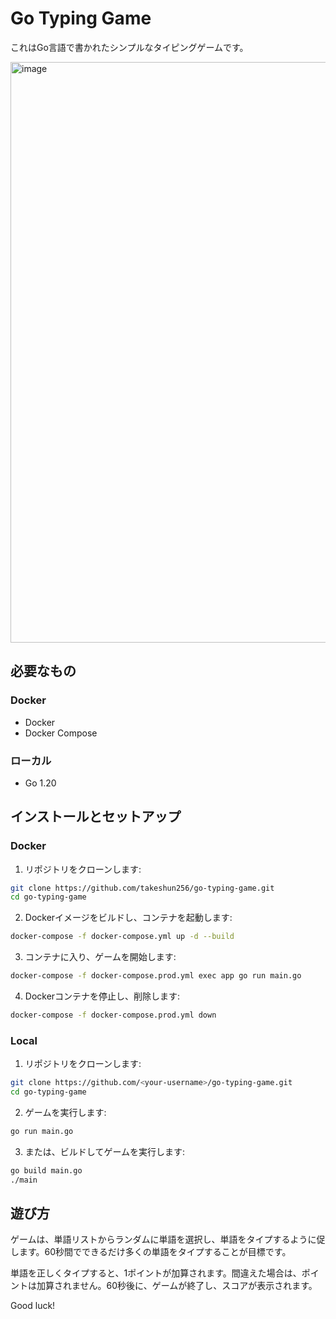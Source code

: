 # Go Typing Game

これはGo言語で書かれたシンプルなタイピングゲームです。

<img width="929" alt="image" src="https://user-images.githubusercontent.com/75155218/226076825-1d71fd43-3412-4600-9dd8-9f9d2b31c775.png">


## 必要なもの

### Docker
- Docker
- Docker Compose

### ローカル
- Go 1.20

## インストールとセットアップ

### Docker
1. リポジトリをクローンします:

```bash
git clone https://github.com/takeshun256/go-typing-game.git
cd go-typing-game
```

2. Dockerイメージをビルドし、コンテナを起動します:

```bash
docker-compose -f docker-compose.yml up -d --build
```

3. コンテナに入り、ゲームを開始します:

```bash
docker-compose -f docker-compose.prod.yml exec app go run main.go
```

4. Dockerコンテナを停止し、削除します:

```bash
docker-compose -f docker-compose.prod.yml down
```


### Local

1. リポジトリをクローンします:

```bash
git clone https://github.com/<your-username>/go-typing-game.git
cd go-typing-game
```

2. ゲームを実行します:

```bash
go run main.go
```

3. または、ビルドしてゲームを実行します:

```bash
go build main.go
./main
```


## 遊び方

ゲームは、単語リストからランダムに単語を選択し、単語をタイプするように促します。60秒間でできるだけ多くの単語をタイプすることが目標です。

単語を正しくタイプすると、1ポイントが加算されます。間違えた場合は、ポイントは加算されません。60秒後に、ゲームが終了し、スコアが表示されます。

Good luck!

